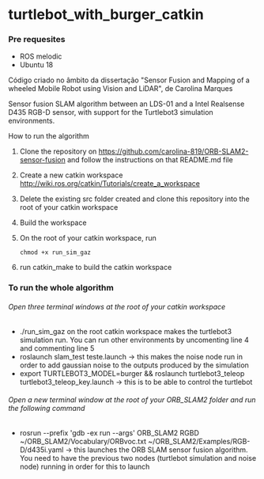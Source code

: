 # turtlebot_with_burger_catkin

### Pre requesites
- ROS melodic
- Ubuntu 18

Código criado no âmbito da dissertação "Sensor Fusion and  Mapping of a wheeled Mobile Robot using Vision and LiDAR", de Carolina  Marques

Sensor fusion SLAM algorithm between an LDS-01 and a Intel Realsense D435 RGB-D sensor, with support for the Turtlebot3 simulation environments.

How to run the algorithm

1. Clone the repository on https://github.com/carolina-819/ORB-SLAM2-sensor-fusion and follow the instructions on that README.md file

2. Create a new catkin workspace http://wiki.ros.org/catkin/Tutorials/create_a_workspace

3. Delete the existing src folder created and clone this repository into the root of your catkin workspace

4. Build the workspace

5. On the root of your catkin workspace, run

   `chmod +x run_sim_gaz`

6. run catkin_make to build the catkin workspace



### To run the whole algorithm

###### Open three terminal windows at the root of your catkin workspace

- ./run_sim_gaz on the root catkin workspace makes the turtlebot3 simulation run. You can run other environments by uncomenting line 4 and commenting line 5
- roslaunch slam_test teste.launch -> this makes the noise node run in order to add gaussian noise to the outputs produced by the simulation
- export TURTLEBOT3_MODEL=burger && roslaunch turtlebot3_teleop turtlebot3_teleop_key.launch -> this is to be able to control the turtlebot

###### Open a new terminal window at the root of your ORB_SLAM2 folder and run the following command

- rosrun --prefix 'gdb -ex run --args' ORB_SLAM2 RGBD ~/ORB_SLAM2/Vocabulary/ORBvoc.txt ~/ORB_SLAM2/Examples/RGB-D/d435i.yaml -> this launches the ORB SLAM sensor fusion algorithm. You need to have the previous two nodes (turtlebot simulation and noise node) running in order for this to launch
